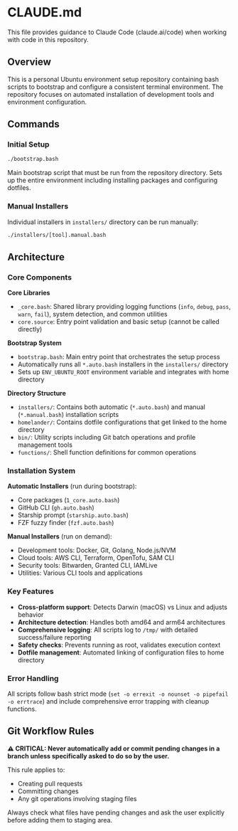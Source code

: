 # CLAUDE.md

This file provides guidance to Claude Code (claude.ai/code) when working with code in this repository.

## Overview

This is a personal Ubuntu environment setup repository containing bash scripts to bootstrap and configure a consistent terminal environment. The repository focuses on automated installation of development tools and environment configuration.

## Commands

### Initial Setup
```bash
./bootstrap.bash
```
Main bootstrap script that must be run from the repository directory. Sets up the entire environment including installing packages and configuring dotfiles.

### Manual Installers
Individual installers in `installers/` directory can be run manually:
```bash
./installers/[tool].manual.bash
```

## Architecture

### Core Components

**Core Libraries**
- `_core.bash`: Shared library providing logging functions (`info`, `debug`, `pass`, `warn`, `fail`), system detection, and common utilities
- `core.source`: Entry point validation and basic setup (cannot be called directly)

**Bootstrap System**
- `bootstrap.bash`: Main entry point that orchestrates the setup process
- Automatically runs all `*.auto.bash` installers in the `installers/` directory
- Sets up `ENV_UBUNTU_ROOT` environment variable and integrates with home directory

**Directory Structure**
- `installers/`: Contains both automatic (`*.auto.bash`) and manual (`*.manual.bash`) installation scripts
- `homelander/`: Contains dotfile configurations that get linked to the home directory  
- `bin/`: Utility scripts including Git batch operations and profile management tools
- `functions/`: Shell function definitions for common operations

### Installation System

**Automatic Installers** (run during bootstrap):
- Core packages (`1_core.auto.bash`)
- GitHub CLI (`gh.auto.bash`) 
- Starship prompt (`starship.auto.bash`)
- FZF fuzzy finder (`fzf.auto.bash`)

**Manual Installers** (run on demand):
- Development tools: Docker, Git, Golang, Node.js/NVM
- Cloud tools: AWS CLI, Terraform, OpenTofu, SAM CLI
- Security tools: Bitwarden, Granted CLI, IAMLive
- Utilities: Various CLI tools and applications

### Key Features

- **Cross-platform support**: Detects Darwin (macOS) vs Linux and adjusts behavior
- **Architecture detection**: Handles both amd64 and arm64 architectures
- **Comprehensive logging**: All scripts log to `/tmp/` with detailed success/failure reporting
- **Safety checks**: Prevents running as root, validates execution context
- **Dotfile management**: Automated linking of configuration files to home directory

### Error Handling

All scripts follow bash strict mode (`set -o errexit -o nounset -o pipefail -o errtrace`) and include comprehensive error trapping with cleanup functions.

## Git Workflow Rules

**⚠️ CRITICAL: Never automatically add or commit pending changes in a branch unless specifically asked to do so by the user.**

This rule applies to:
- Creating pull requests
- Committing changes  
- Any git operations involving staging files

Always check what files have pending changes and ask the user explicitly before adding them to staging area.